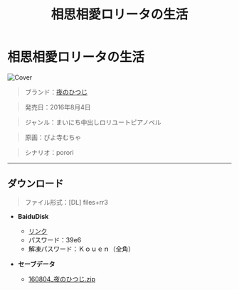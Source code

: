 ﻿---
layout: mypost
title: 相思相愛ロリータの生活
categories: [夜のひつじ]
---

# 相思相愛ロリータの生活

![Cover](160804_夜のひつじ.jpg)

> ブランド：<a href="http://yorunohitsuji.xii.jp/" target="_blank">夜のひつじ</a>

> 発売日：2016年8月4日

> ジャンル：まいにち中出しロリユートピアノベル

> 原画：ぴよ寺むちゃ

> シナリオ：porori

---
## ダウンロード
> ファイル形式：[DL] files+rr3

  - **BaiduDisk**

    - [リンク](https://pan.baidu.com/s/1rxG8c74dZj6Q4kRn3N-H3A)
    - パスワード：39e6
    - 解凍パスワード：Ｋｏｕｅｎ（全角）
  - **セーブデータ**

    - [160804_夜のひつじ.zip](160804_夜のひつじ.zip)
